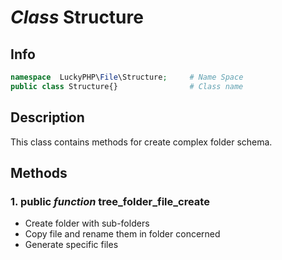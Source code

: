 # ***Class*** **Structure**

## Info

```php
namespace  LuckyPHP\File\Structure;     # Name Space
public class Structure{}                # Class name
```

## Description
This class contains methods for create complex folder schema.

## Methods

### 1. public ***function*** **tree_folder_file_create**
- Create folder with sub-folders
- Copy file and rename them in folder concerned
- Generate specific files